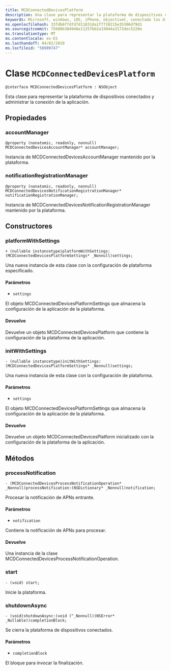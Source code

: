```yaml
---
title: MCDConnectedDevicesPlatform
description: Una clase para representar la plataforma de dispositivos conectados y administrar la conexión de la aplicación.
keywords: Microsoft, windows, iOS, iPhone, objectiveC, conectado los dispositivos, proyecto Roma
ms.openlocfilehash: 33fdb6f7dfd7d11831da1f7710215e35306d79d1
ms.sourcegitcommit: 75680b384946e11257bb2a33044a3172dec5220e
ms.translationtype: MT
ms.contentlocale: es-ES
ms.lasthandoff: 04/02/2019
ms.locfileid: "58909747"
---
```

# <a name="class-mcdconnecteddevicesplatform"></a>Clase `MCDConnectedDevicesPlatform` 

```
@interface MCDConnectedDevicesPlatform : NSObject
```  
Esta clase para representar la plataforma de dispositivos conectados y administrar la conexión de la aplicación.

## <a name="properties"></a>Propiedades

### <a name="accountmanager"></a>accountManager
`@property (nonatomic, readonly, nonnull) MCDConnectedDevicesAccountManager* accountManager;`

Instancia de MCDConnectedDevicesAccountManager mantenido por la plataforma.

### <a name="notificationregistrationmanager"></a>notificationRegistrationManager
`@property (nonatomic, readonly, nonnull) MCDConnectedDevicesNotificationRegistrationManager* notificationRegistrationManager;`

Instancia de MCDConnectedDevicesNotificationRegistrationManager mantenido por la plataforma.

## <a name="constructors"></a>Constructores

### <a name="platformwithsettings"></a>platformWithSettings
`+ (nullable instancetype)platformWithSettings:(MCDConnectedDevicesPlatformSettings* _Nonnull)settings;`

Una nueva instancia de esta clase con la configuración de plataforma especificado.

#### <a name="parameters"></a>Parámetros 
* `settings` 

El objeto MCDConnectedDevicesPlatformSettings que almacena la configuración de la aplicación de la plataforma.

#### <a name="returns"></a>Devuelve

Devuelve un objeto MCDConnectedDevicesPlatform que contiene la configuración de la plataforma de la aplicación.

### <a name="initwithsettings"></a>initWithSettings
`- (nullable instancetype)initWithSettings:(MCDConnectedDevicesPlatformSettings* _Nonnull)settings;`

Una nueva instancia de esta clase con la configuración de plataforma.

#### <a name="parameters"></a>Parámetros 
* `settings` 

El objeto MCDConnectedDevicesPlatformSettings que almacena la configuración de la aplicación de la plataforma.

#### <a name="returns"></a>Devuelve

Devuelve un objeto MCDConnectedDevicesPlatform inicializado con la configuración de la plataforma de la aplicación.

## <a name="methods"></a>Métodos

### <a name="processnotification"></a>processNotification
`- (MCDConnectedDevicesProcessNotificationOperation* _Nonnull)processNotification:(NSDictionary* _Nonnull)notification;`

Procesar la notificación de APNs entrante.

#### <a name="parameters"></a>Parámetros 
* `notification` 

Contiene la notificación de APNs para procesar.

#### <a name="returns"></a>Devuelve

Una instancia de la clase MCDConnectedDevicesProcessNotificationOperation.

### <a name="start"></a>start
`- (void) start;`

Inicie la plataforma.

### <a name="shutdownasync"></a>shutdownAsync
`- (void)shutdownAsync:(void (^_Nonnull)(NSError* _Nullable))completionBlock;`

Se cierra la plataforma de dispositivos conectados.

#### <a name="parameters"></a>Parámetros 
* `completionBlock` 

El bloque para invocar la finalización.